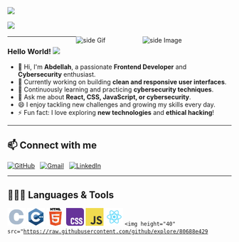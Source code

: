 <!-- صورة الهيدر -->
<!-- صورة الهيدر -->
![](https://github.com/halfrost/halfrost/blob/master/icons/header_1.png)

![](https://komarev.com/ghpvc/?username=AbdellahAkhssay&label=Profile%20Visits&color=blue&style=for-the-badge)

<img src="https://github.com/sciencepal/sciencepal/blob/master/assets/life_balance.gif" alt="side Image" align="right" width="200" height="auto" />
<a href="https://ko-fi.com/abdellahakhssay">
  <img src="https://media3.giphy.com/media/ZEB6yFbLnhyQf7g3hn/giphy.gif" alt="side Gif" align="right" width="150" height="auto"/>
</a>

---

### Hello World! <img src="https://github.com/sciencepal/sciencepal/blob/master/assets/Hi.gif" width="29px" />

- 👋 Hi, I'm **Abdellah**, a passionate **Frontend Developer** and **Cybersecurity** enthusiast.  
- 🔭 Currently working on building **clean and responsive user interfaces**.  
- 🌱 Continuously learning and practicing **cybersecurity techniques**.  
- 💬 Ask me about **React, CSS, JavaScript, or cybersecurity**.  
- 😄 I enjoy tackling new challenges and growing my skills every day.  
- ⚡ Fun fact: I love exploring **new technologies** and **ethical hacking**!  

---

## 📫 Connect with me  
[![GitHub](https://img.shields.io/badge/GitHub-000?style=flat&logo=github&logoColor=white)](https://github.com/AbdellahAkhssay) &nbsp; 
[![Gmail](https://img.shields.io/badge/Gmail-D14836?style=flat&logo=gmail&logoColor=white)](mailto:abdellah05akhssay@gmail.com) &nbsp;
[![LinkedIn](https://img.shields.io/badge/LinkedIn-0077B5?style=flat&logo=linkedin&logoColor=white)](https://www.linkedin.com/in/abdellahakhssay/)

---

## 👨🏻‍💻 Languages & Tools  
<code><img height="40" src="https://raw.githubusercontent.com/github/explore/main/topics/c/c.png"></code>
<code><img height="40" src="https://raw.githubusercontent.com/github/explore/main/topics/cpp/cpp.png"></code>
<code><img height="40" src="https://raw.githubusercontent.com/github/explore/80688e429a7d4ef2fca1e82350fe8e3517d3494d/topics/html/html.png"></code>
<code><img height="40" src="https://raw.githubusercontent.com/github/explore/80688e429a7d4ef2fca1e82350fe8e3517d3494d/topics/css/css.png"></code>
<code><img height="40" src="https://raw.githubusercontent.com/github/explore/80688e429a7d4ef2fca1e82350fe8e3517d3494d/topics/javascript/javascript.png"></code>
<code><img height="40" src="https://raw.githubusercontent.com/github/explore/80688e429a7d4ef2fca1e82350fe8e3517d3494d/topics/react/react.png"></code>
<code><img height="40" src="https://raw.githubusercontent.com/github/explore/80688e429
